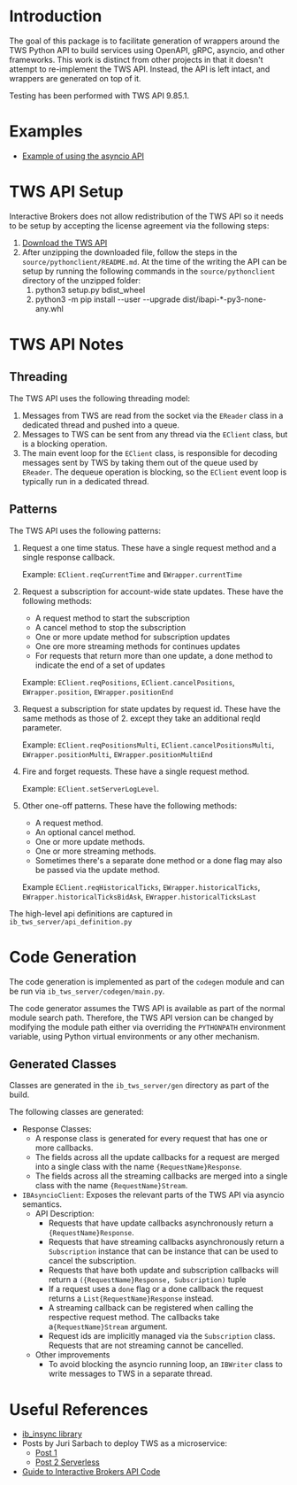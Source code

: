 # Introduction

The goal of this package is to facilitate generation of wrappers around the TWS Python API to build services using OpenAPI, gRPC, asyncio, and other frameworks. This work is distinct from other projects in that it doesn't attempt to re-implement the TWS API. Instead, the API is left intact, and wrappers are generated on top of it.

Testing has been performed with TWS API 9.85.1.

# Examples

- [Example of using the asyncio API](./examples/test_requests.py)

# TWS API Setup

Interactive Brokers does not allow redistribution of the TWS API so it needs to be setup by accepting the license agreement via the following steps:

1. [Download the TWS API](https://interactivebrokers.github.io/#) 
2. After unzipping the downloaded file, follow the steps in the `source/pythonclient/README.md`. At the time of the writing the API can be setup by running the following commands in the `source/pythonclient` directory of the unzipped folder:
    1. python3 setup.py bdist_wheel
    2. python3 -m pip install --user --upgrade dist/ibapi-*-py3-none-any.whl

# TWS API Notes

## Threading

The TWS API uses the following threading model:

1. Messages from TWS are read from the socket via the `EReader` class in a dedicated thread and pushed into a queue. 
2. Messages to TWS can be sent from any thread via the `EClient` class, but is a blocking operation.
3. The main event loop for the `EClient` class, is responsible for decoding messages sent by TWS by taking them out of the queue used by `EReader`. The dequeue operation is blocking, so the `EClient` event loop is typically run in a dedicated thread.

## Patterns

The TWS API uses the following patterns:

1. Request a one time status. These have a single request method and a single response callback. 

    Example: `EClient.reqCurrentTime` and `EWrapper.currentTime` 

2. Request a subscription for account-wide state updates. These have the following methods:
    
    - A request method to start the subscription
    - A cancel method to stop the subscription
    - One or more update method for subscription updates
    - One ore more streaming methods for continues updates
    - For requests that return more than one update, a done method to indicate the end of a set of updates

    Example: `EClient.reqPositions`, `EClient.cancelPositions`, `EWrapper.position`, `EWrapper.positionEnd`

3. Request a subscription for state updates by request id. These have the same methods as those of 2. except they take an additional reqId parameter.

    Example: `EClient.reqPositionsMulti`, `EClient.cancelPositionsMulti`, `EWrapper.positionMulti`, `EWrapper.positionMultiEnd`

4. Fire and forget requests. These have a single request method. 

    Example: `EClient.setServerLogLevel`.

5. Other one-off patterns. These have the following methods:
    
    - A request method. 
    - An optional cancel method. 
    - One or more update methods. 
    - One or more streaming methods.
    - Sometimes there's a separate done method or a done flag may also be passed via the update method.

    Example `EClient.reqHistoricalTicks`, `EWrapper.historicalTicks`, `EWrapper.historicalTicksBidAsk`, `EWrapper.historicalTicksLast`

The high-level api definitions are captured in `ib_tws_server/api_definition.py`

# Code Generation

The code generation is implemented as part of the `codegen` module and can be run via `ib_tws_server/codegen/main.py`. 

The code generator assumes the TWS API is available as part of the normal module search path. Therefore, the TWS API version can be changed by modifying the module path either via overriding the `PYTHONPATH` environment variable, using Python virtual environments or any other mechanism. 

## Generated Classes

Classes are generated in the `ib_tws_server/gen` directory as part of the build. 

The following classes are generated:
- Response Classes:
    - A response class is generated for every request that has one or more callbacks.
    - The fields across all the update callbacks for a request are merged into a single class with the name `{RequestName}Response`.
    - The fields across all the streaming callbacks are merged into a single class with the name `{RequestName}Stream`.
- `IBAsyncioClient`: Exposes the relevant parts of the TWS API via asyncio semantics.
    - API Description:
        - Requests that have update callbacks asynchronously return a `{RequestName}Response`.
        - Requests that have streaming callbacks asynchronously return a `Subscription` instance that can be instance that can be used to cancel the subscription.
        - Requests that have both update and subscription callbacks will return a `({RequestName}Response, Subscription)` tuple
        - If a request uses a `done` flag or a done callback the request returns a `List{RequestName}Response` instead.
        - A streaming callback can be registered when calling the respective request method. The callbacks take a`{RequestName}Stream` argument.
        - Request ids are implicitly managed via the `Subscription` class. Requests that are not streaming cannot be cancelled.
    - Other improvements
        - To avoid blocking the asyncio running loop, an `IBWriter` class to write messages to TWS in a separate thread.

# Useful References

- [ib_insync library](https://github.com/erdewit/ib_insync/tree/master/ib_insync)
- Posts by Juri Sarbach to deploy TWS as a microservice:
    - [Post 1 ](https://medium.com/@juri.sarbach/building-my-own-cloud-based-robo-advisor-5588ec1b74d3)
    - [Post 2 Serverless](https://levelup.gitconnected.com/run-gateway-run-algorithmic-trading-the-serverless-way-71634dc1a37)
- [Guide to Interactive Brokers API Code](https://github.com/corbinbalzan/IBAPICode/blob/master/ExecOrders_Part2/ibProgram1.py)
